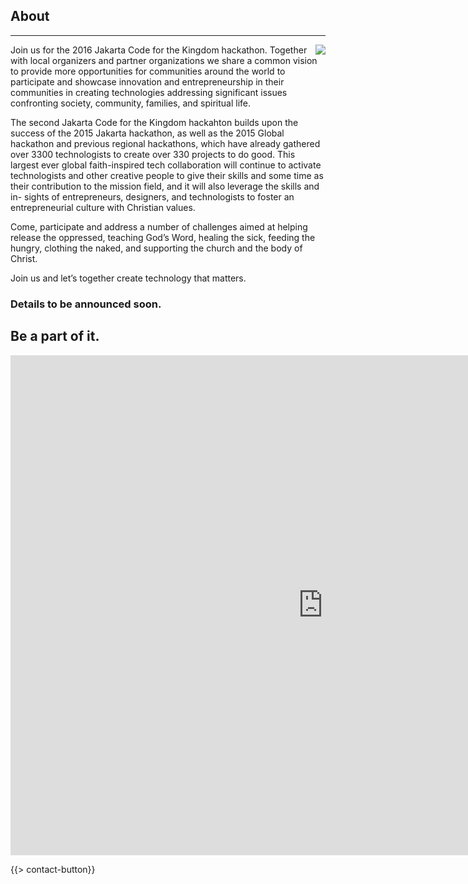 ﻿## About
---
<img src="{{assets}}/images/earth.jpg" style="float:right"/>

Join us for the 2016 Jakarta Code for the Kingdom hackathon. Together with local organizers and partner organizations we share a common vision to provide more opportunities for communities around the world to participate and showcase innovation and entrepreneurship in their communities in creating technologies addressing significant issues confronting society, community, families, and spiritual life.

The second Jakarta Code for the Kingdom hackahton builds upon the success of the 2015 Jakarta hackathon, as well as the 2015 Global hackathon and previous regional hackathons, which have already gathered over 3300 technologists to create over 330 projects to do good. This largest ever global faith-inspired tech collaboration will continue to activate technologists and other creative people to give their skills and some time as their contribution to the mission field, and it will also leverage the skills and in- sights of entrepreneurs, designers, and technologists to foster an entrepreneurial culture with Christian values.

Come, participate and address a number of challenges aimed at helping release the oppressed, teaching God’s Word, healing the sick, feeding the hungry, clothing the naked, and supporting the church and the body of Christ. 

Join us and let’s together create technology that matters.

### Details to be announced soon. 

## Be a part of it.

<iframe src="https://docs.google.com/forms/d/1dUg06mza7i1JPNBsluI6Q8I8ZuGPggNmH7LrMyHtkOI/viewform?embedded=true" width="1000" height="800" frameborder="0" marginheight="0" marginwidth="0">Loading...</iframe>

{{> contact-button}}
